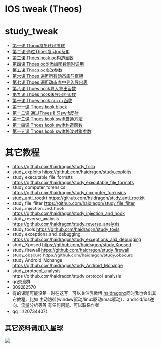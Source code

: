 # IOS tweak (Theos)
# study_tweak
* [第一课 Thoes框架环境搭建](./study_tweak/pages/page.md)
* [第二课 通过Thoes复习oc反射](./study_tweak/pages/page.md)
* [第三课 Thoes hook oc构造函数](./study_tweak/pages/page.md)
* [第四课 Thoes oc类添加函数同时调用](./study_tweak/pages/page.md)
* [第五课 Thoes oc修改参数](./study_tweak/pages/page.md)
* [第六课 Thoes 遍历所有动态库与框架](./study_tweak/pages/page.md)
* [第七课 Thoes 遍历动态库中导入导出表](./study_tweak/pages/page.md)
* [第八课 Thoes hook导入导出函数](./study_tweak/pages/page.md)
* [第九课 Thoes hook未导出的函数](./study_tweak/pages/page.md)
* [第十课 Thoes hook c/c++函数](./study_tweak/pages/page.md)
* [第十一课 Thoes hook block](./study_tweak/pages/page.md)
* [第十二课 通过Thoes复习swift反射](./study_tweak/pages/page.md)
* [第十三课 Thoes hook swift普通方法](./study_tweak/pages/page.md)
* [第十四课 Thoes hook swift构造函数](./study_tweak/pages/page.md)
* [第十五课 Thoes hook  swift修改对象参数](./study_tweak/pages/page.md)
# 其它教程
* https://github.com/haidragon/study_frida
* study_exploits https://github.com/haidragon/study_exploits
* study_executable_file_formats https://github.com/haidragon/study_executable_file_formats
* study_computer_forensics https://github.com/haidragon/study_computer_forensics
* study_anti_rootkit https://github.com/haidragon/study_anti_rootkit
* study_file_filter https://github.com/haidragon/study_file_filter
* study_injection_and_hook https://github.com/haidragon/study_injection_and_hook
* study_reverse_analysis https://github.com/haidragon/study_reverse_analysis
* study_tools https://github.com/haidragon/study_tools
* study_exceptions_and_debugging https://github.com/haidragon/study_exceptions_and_debugging
* study_Xposed https://github.com/haidragon/study_Xposed
* study_firewall https://github.com/haidragon/study_firewall
* study_obscure https://github.com/haidragon/study_obscure
* study_Android_Mchange https://github.com/haidragon/study_Android_Mchange
* study_protocol_analysis https://github.com/haidragon/study_protocol_analysis
* qq交流群 
* 309262570
* 有的课题可能没第一时在这写，可以关注我微博 [haidragonx](https://weibo.com/haidragon)同时我也会出其它教程，比如 主动防御(window驱动/linux驱动/mac驱动）、android/ios逆向、流量分析等等 有任何问题。可以联系作者
* qq：2207344074
## 其它资料请加入星球
![](https://github.com/haidragon/study_frida/blob/master/image/1681580715267_.pic_hd.jpg)
